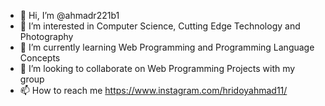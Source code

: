 - 👋 Hi, I’m @ahmadr221b1
- 👀 I’m interested in Computer Science, Cutting Edge Technology and Photography 
- 🌱 I’m currently learning Web Programming and Programming Language Concepts
- 💞️ I’m looking to collaborate on Web Programming Projects with my group
- 📫 How to reach me https://www.instagram.com/hridoyahmad11/

<!---
ahmadr221b1/ahmadr221b1 is a ✨ special ✨ repository because its `README.md` (this file) appears on your GitHub profile.
You can click the Preview link to take a look at your changes.
--->
